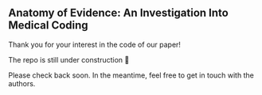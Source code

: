 ## Anatomy of Evidence: An Investigation Into Medical Coding 

Thank you for your interest in the code of our paper!

The repo is still under construction 🚧

Please check back soon. In the meantime, feel free to get in touch with the authors. 
